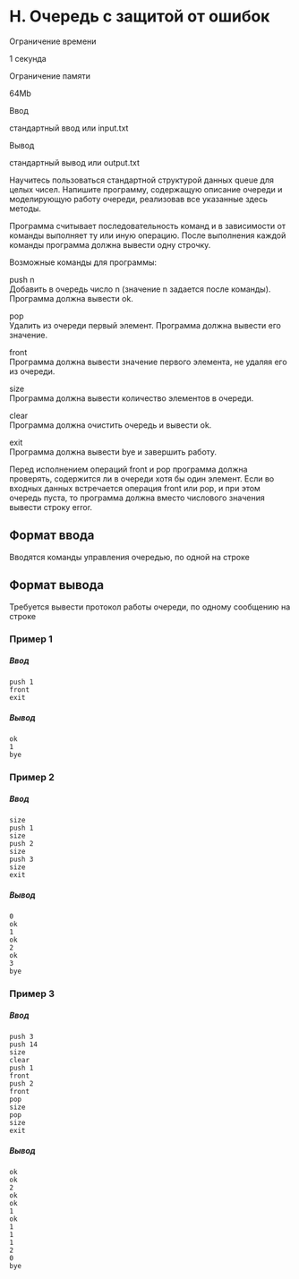 H. Очередь с защитой от ошибок
==============================

Ограничение времени

1 секунда

Ограничение памяти

64Mb

Ввод

стандартный ввод или input.txt

Вывод

стандартный вывод или output.txt

Научитесь пользоваться стандартной структурой данных queue для целых чисел. Напишите программу, содержащую описание очереди и моделирующую работу очереди, реализовав все указанные здесь методы. 

Программа считывает последовательность команд и в зависимости от команды выполняет ту или иную операцию. После выполнения каждой команды программа должна вывести одну строчку.

Возможные команды для программы:

push n  
Добавить в очередь число n (значение n задается после команды). Программа должна вывести ok.

pop  
Удалить из очереди первый элемент. Программа должна вывести его значение.

front  
Программа должна вывести значение первого элемента, не удаляя его из очереди.

size  
Программа должна вывести количество элементов в очереди.

clear  
Программа должна очистить очередь и вывести ok.

exit  
Программа должна вывести bye и завершить работу.

Перед исполнением операций front и pop программа должна проверять, содержится ли в очереди хотя бы один элемент. Если во входных данных встречается операция front или pop, и при этом очередь пуста, то программа должна вместо числового значения вывести строку error.

Формат ввода
------------

Вводятся команды управления очередью, по одной на строке

Формат вывода
-------------

Требуется вывести протокол работы очереди, по одному сообщению на строке

### Пример 1

##### Ввод

```
push 1
front
exit
```

##### Вывод

```
ok
1
bye
```

### Пример 2

##### Ввод

```
size
push 1
size
push 2
size
push 3
size
exit
```

##### Вывод

```
0
ok
1
ok
2
ok
3
bye
```

### Пример 3

##### Ввод

```
push 3
push 14
size
clear
push 1
front
push 2
front
pop
size
pop
size
exit
```

##### Вывод

```
ok
ok
2
ok
ok
1
ok
1
1
1
2
0
bye
```